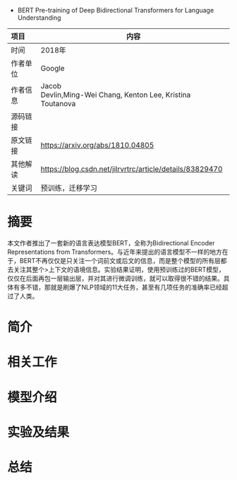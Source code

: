- BERT Pre-training of Deep Bidirectional Transformers for Language Understanding

| 项目     | 内容                                                         |
| :------- | ------------------------------------------------------------ |
| 时间     | 2018年                                                       |
| 作者单位 | Google                                                       |
| 作者信息 | Jacob<br/>Devlin,Ming-Wei Chang, Kenton Lee, Kristina Toutanova |
| 源码链接 |                                                              |
| 原文链接 | <https://arxiv.org/abs/1810.04805>                           |
| 其他解读 | https://blog.csdn.net/jilrvrtrc/article/details/83829470     |
| 关键词   | 预训练，迁移学习                                             |

  

  # 摘要

本文作者推出了一套新的语言表达模型BERT，全称为Bidirectional Encoder Representations from Transformers。与近年来提出的语言模型不一样的地方在于，BERT不再仅仅是只关注一个词前文或后文的信息，而是整个模型的所有层都去关注其整个>上下文的语境信息。实验结果证明，使用预训练过的BERT模型，仅仅在后面再包一层输出层，并对其进行微调训练，就可以取得很不错的结果。具体有多不错，那就是刷爆了NLP领域的11大任务，甚至有几项任务的准确率已经超过了人类。

# 简介

# 相关工作

# 模型介绍

# 实验及结果

# 总结





​      

